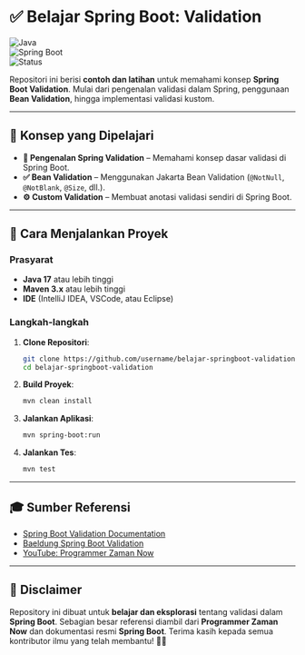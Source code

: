 # ✅ Belajar Spring Boot: Validation

![Java](https://img.shields.io/badge/Java-23-orange.svg)  
![Spring Boot](https://img.shields.io/badge/Spring_Boot-3.4.3-green.svg)  
![Status](https://img.shields.io/badge/Status-Completed-brightgreen.svg)  

Repositori ini berisi **contoh dan latihan** untuk memahami konsep **Spring Boot Validation**. Mulai dari pengenalan validasi dalam Spring, penggunaan **Bean Validation**, hingga implementasi validasi kustom.  

---

## 🌟 **Konsep yang Dipelajari**  

- **📌 Pengenalan Spring Validation** – Memahami konsep dasar validasi di Spring Boot.  
- **✅ Bean Validation** – Menggunakan Jakarta Bean Validation (`@NotNull`, `@NotBlank`, `@Size`, dll.).  
- **⚙️ Custom Validation** – Membuat anotasi validasi sendiri di Spring Boot.  

---

## 🚀 **Cara Menjalankan Proyek**  

### **Prasyarat**  
- **Java 17** atau lebih tinggi  
- **Maven 3.x** atau lebih tinggi  
- **IDE** (IntelliJ IDEA, VSCode, atau Eclipse)  

### **Langkah-langkah**  

1. **Clone Repositori**:  
   ```bash
   git clone https://github.com/username/belajar-springboot-validation.git  
   cd belajar-springboot-validation  
   ```  
2. **Build Proyek**:  
   ```bash
   mvn clean install  
   ```  
3. **Jalankan Aplikasi**:  
   ```bash
   mvn spring-boot:run  
   ```  
4. **Jalankan Tes**:  
   ```bash
   mvn test  
   ```  

---

## 🎓 **Sumber Referensi**  
- [Spring Boot Validation Documentation](https://docs.spring.io/spring-boot/docs/current/reference/html/validation.html)  
- [Baeldung Spring Boot Validation](https://www.baeldung.com/spring-boot-bean-validation)  
- [YouTube: Programmer Zaman Now](https://www.youtube.com/c/ProgrammerZamanNow)  

---

## 🚩 **Disclaimer**  
Repository ini dibuat untuk **belajar dan eksplorasi** tentang validasi dalam **Spring Boot**. Sebagian besar referensi diambil dari **Programmer Zaman Now** dan dokumentasi resmi **Spring Boot**. Terima kasih kepada semua kontributor ilmu yang telah membantu! 🙏✨
